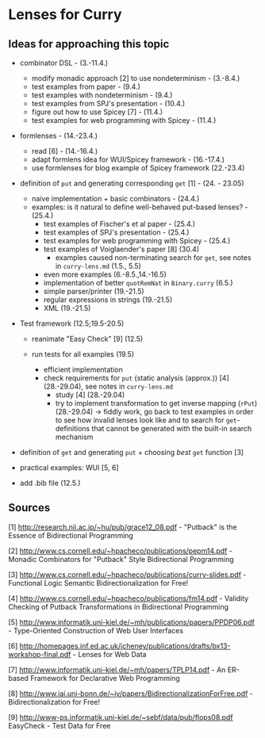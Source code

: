 # Lenses for Curry

## Ideas for approaching this topic

* combinator DSL - (3.-11.4.)
    * modify monadic approach [2] to use nondeterminism - (3.-8.4.)
    * test examples from paper - (9.4.)
    * test examples with nondeterminism - (9.4.)
    * test examples from SPJ's presentation - (10.4.)
    * figure out how to use Spicey [7] - (11.4.)
    * test examples for web programming with Spicey - (11.4.)

* formlenses - (14.-23.4.)
    * read [6] - (14.-16.4.)
    * adapt formlens idea for WUI/Spicey framework - (16.-17.4.)
    * use formlenses for blog example of Spicey framework (22.-23.4)
  
* definition of `put` and generating corresponding `get` [1]  - (24. - 23.05)
    * naive implementation + basic combinators - (24.4.)
    * examples: is it natural to define well-behaved put-based lenses? -
    (25.4.)
        * test examples of Fischer's et al paper - (25.4.)
        * test examples of SPJ's presentation - (25.4.)
        * test examples for web programming with Spicey - (25.4.)
        * test examples of Voiglaender's paper [8] (30.4)
          * examples caused non-terminating search for `get`, see
            notes in `curry-lens.md` (1.5., 5.5)
        * even more examples (6.-8.5.,14.-16.5)
        * implementation of better `quotRemNat` in `Binary.curry`
            (6.5.)
        * simple parser/printer (19.-21.5)
        * regular expressions in strings (19.-21.5)
        * XML (19.-21.5)

* Test framework (12.5;19.5-20.5)
  * reanimate "Easy Check" [9] (12.5)
  * run tests for all examples (19.5)

    * efficient implementation
    * check requirements for `put` (static analysis (approx.)) [4]
      (28.-29.04), see notes in `curry-lens.md`
        * study [4] (28.-29.04)
        * try to implement transformation to get inverse mapping
          (`rPut`) (28.-29.04) -> fiddly work, go back to test
          examples in order to see how invalid lenses look like and to
          search for `get`-definitions that cannot be generated with
          the built-in search mechanism

* definition of `get` and generating `put` + choosing _best_
  `get` function [3]

* practical examples: WUI [5, 6]

* add .bib file (12.5.)

## Sources

[1] http://research.nii.ac.jp/~hu/pub/grace12_08.pdf - 
"Putback" is the Essence of Bidirectional Programming

[2] http://www.cs.cornell.edu/~hpacheco/publications/pepm14.pdf - Monadic Combinators for "Putback" Style Bidirectional Programming

[3] http://www.cs.cornell.edu/~hpacheco/publications/curry-slides.pdf - Functional Logic Semantic Bidirectionalization for Free!

[4] http://www.cs.cornell.edu/~hpacheco/publications/fm14.pdf - Validity Checking of Putback Transformations in Bidirectional Programming

[5] http://www.informatik.uni-kiel.de/~mh/publications/papers/PPDP06.pdf - Type-Oriented Construction of Web User Interfaces

[6] http://homepages.inf.ed.ac.uk/jcheney/publications/drafts/bx13-workshop-final.pdf -
Lenses for Web Data 

[7] http://www.informatik.uni-kiel.de/~mh/papers/TPLP14.pdf - An ER-based Framework for Declarative Web Programming

[8]
http://www.iai.uni-bonn.de/~jv/papers/BidirectionalizationForFree.pdf -
Bidirectionalization for Free!

[9]
http://www-ps.informatik.uni-kiel.de/~sebf/data/pub/flops08.pdf
EasyCheck - Test Data for Free
